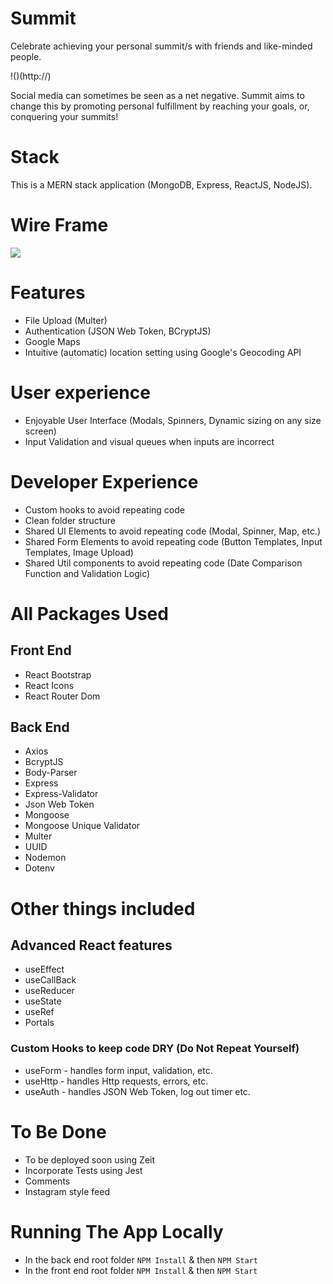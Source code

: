 # Summit
Celebrate achieving your personal summit/s with friends and like-minded people.

!()(http://)

Social media can sometimes be seen as a net negative. Summit aims to change this by promoting personal fulfillment by reaching your goals, or, conquering your summits!

# Stack
This is a MERN stack application (MongoDB, Express, ReactJS, NodeJS).

# Wire Frame
![](https://i.imgur.com/BkDZ7Ic.jpg)

# Features
  * File Upload (Multer)
  * Authentication (JSON Web Token, BCryptJS)
  * Google Maps
  * Intuitive (automatic) location setting using Google's Geocoding API
  
# User experience
  * Enjoyable User Interface (Modals, Spinners, Dynamic sizing on any size screen)
  * Input Validation and visual queues when inputs are incorrect
  
# Developer Experience
  * Custom hooks to avoid repeating code
  * Clean folder structure
  * Shared UI Elements to avoid repeating code (Modal, Spinner, Map, etc.)
  * Shared Form Elements to avoid repeating code (Button Templates, Input Templates, Image Upload)
  * Shared Util components to avoid repeating code (Date Comparison Function and Validation Logic)

# All Packages Used
## Front End
  * React Bootstrap
  * React Icons
  * React Router Dom

## Back End
  * Axios
  * BcryptJS
  * Body-Parser
  * Express
  * Express-Validator
  * Json Web Token
  * Mongoose
  * Mongoose Unique Validator
  * Multer
  * UUID
  * Nodemon
  * Dotenv
  
# Other things included  
## Advanced React features
  * useEffect
  * useCallBack
  * useReducer
  * useState   
  * useRef
  * Portals
  
### Custom Hooks to keep code DRY (Do Not Repeat Yourself)
  * useForm - handles form input, validation, etc.
  * useHttp - handles Http requests, errors, etc.
  * useAuth - handles JSON Web Token, log out timer etc.
    
# To Be Done
  * To be deployed soon using Zeit
  * Incorporate Tests using Jest
  * Comments
  * Instagram style feed

# Running The App Locally
  * In the back end root folder `NPM Install` & then `NPM Start`
  * In the front end root folder `NPM Install` & then `NPM Start`
